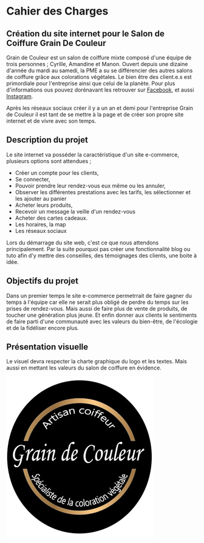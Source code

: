 # Cahier des Charges

## Création du site internet pour le Salon de Coiffure Grain De Couleur

Grain de Couleur est un salon de coiffure mixte composé d'une équipe de trois personnes ; Cyrille, Amandine et Manon. Ouvert depuis une dizaine d'année du mardi au samedi, la PME a su se différencier des autres salons de coiffure grâce aux colorations végétales. Le bien être des client.e.s est primordiale pour l'entreprise ainsi que celui de la planète. Pour plus d'informations ous pouvez dorénavant les retrouver sur [Facebook](https://www.facebook.com/profile.php?id=100063516872842), et aussi [Instagram](https://www.instagram.com/graindecouleur_/).

Après les réseaux sociaux créer il y a un an et demi pour l'entreprise Grain de Couleur il est tant de se mettre à la page et de créer son propre site internet et de vivre avec son temps. 

## Description du projet

Le site internet va posséder la caractéristique d'un site e-commerce, plusieurs options sont attendues ; 
* Créer un compte pour les clients,
* Se connecter, 
* Pouvoir prendre leur rendez-vous eux même ou les annuler,
* Observer les différentes prestations avec les tarifs, les sélectionner et les ajouter au panier
* Acheter leurs produits, 
* Recevoir un message la veille d'un rendez-vous
* Acheter des cartes cadeaux. 
* Les horaires, la map
* Les réseaux sociaux


Lors du démarrage du site web, c'est ce que nous attendons principalement. Par la suite pourquoi pas créer une fonctionnalité blog ou tuto afin d'y mettre des conseilles, des témoignages des clients, une boite à idée. 

## Objectifs du projet

Dans un premier temps le site e-commerce permetrrait de faire gagner du temps à l'équipe car elle ne serait plus obligé de perdre du temps sur les prises de rendez-vous. Mais aussi de faire plus de vente de produits, de toucher une génération plus jeune. Et enfin donner aux clients le sentiments de faire parti d'une communauté avec les valeurs du bien-être, de l'écologie et de la fidéliser encore plus. 

## Présentation visuelle 

 Le visuel devra respecter la charte graphique du logo et les textes. Mais aussi en mettant les valeurs du salon de coiffure en évidence.

![<logo.png>](logo.png)


